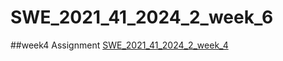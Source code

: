 # SWE_2021_41_2024_2_week_6
##week4 Assignment
[SWE_2021_41_2024_2_week_4](https://github.com/yonggile/SWE_2021_41_2024_2_week_4/2019314159_조영길.ipynb)
